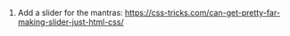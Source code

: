 1. Add a slider for the mantras: https://css-tricks.com/can-get-pretty-far-making-slider-just-html-css/